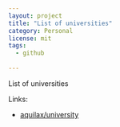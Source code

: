 ```yaml
---
layout: project
title: "List of universities"
category: Personal
license: mit
tags:
  - github
  
---
```


List of universities

Links:


* [aquilax/university](https://github.com/aquilax/university)
